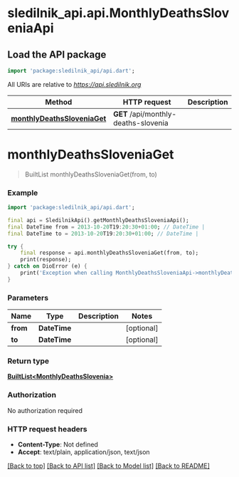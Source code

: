# sledilnik_api.api.MonthlyDeathsSloveniaApi

## Load the API package
```dart
import 'package:sledilnik_api/api.dart';
```

All URIs are relative to *https://api.sledilnik.org*

Method | HTTP request | Description
------------- | ------------- | -------------
[**monthlyDeathsSloveniaGet**](MonthlyDeathsSloveniaApi.md#monthlydeathssloveniaget) | **GET** /api/monthly-deaths-slovenia | 


# **monthlyDeathsSloveniaGet**
> BuiltList<MonthlyDeathsSlovenia> monthlyDeathsSloveniaGet(from, to)



### Example
```dart
import 'package:sledilnik_api/api.dart';

final api = SledilnikApi().getMonthlyDeathsSloveniaApi();
final DateTime from = 2013-10-20T19:20:30+01:00; // DateTime | 
final DateTime to = 2013-10-20T19:20:30+01:00; // DateTime | 

try {
    final response = api.monthlyDeathsSloveniaGet(from, to);
    print(response);
} catch on DioError (e) {
    print('Exception when calling MonthlyDeathsSloveniaApi->monthlyDeathsSloveniaGet: $e\n');
}
```

### Parameters

Name | Type | Description  | Notes
------------- | ------------- | ------------- | -------------
 **from** | **DateTime**|  | [optional] 
 **to** | **DateTime**|  | [optional] 

### Return type

[**BuiltList&lt;MonthlyDeathsSlovenia&gt;**](MonthlyDeathsSlovenia.md)

### Authorization

No authorization required

### HTTP request headers

 - **Content-Type**: Not defined
 - **Accept**: text/plain, application/json, text/json

[[Back to top]](#) [[Back to API list]](../README.md#documentation-for-api-endpoints) [[Back to Model list]](../README.md#documentation-for-models) [[Back to README]](../README.md)

